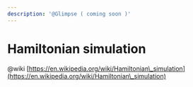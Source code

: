 ```yaml
---
description: '@Glimpse ( coming soon )'
---
```


# Hamiltonian simulation

@wiki [https://en.wikipedia.org/wiki/Hamiltonian\_simulation](https://en.wikipedia.org/wiki/Hamiltonian\_simulation)
